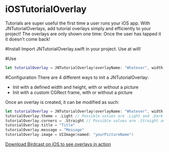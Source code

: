 # iOSTutorialOverlay
Tutorials are super useful the first time a user runs your iOS app. With JNTutorialOverlays, add tutorial overlays simply and efficiently to your project!
The overlays are only shown one time: Once the user has tapped it it doesn't come back!

#Install
Import JNTutorialOverlay.swift in your project. Use at will!

#Use
```swift
let tutorialOverlay = JNTutorialOverlay(overlayName: "Whatever", width: 300, height: 300, opacity: 0.8, title: "My first tutorial", message: "This is the default overlay")
```

#Configuration
There are 4 different ways to init a JNTutorialOverlay:
- Init with a defined width and height, with or without a picture
- Init with a custom CGRect frame, with or without a picture

Once an overlay is created, it can be modified as such:
```swift
let tutorialOverlay = JNTutorialOverlay(overlayName: "Whatever", width: 300, height: 300, opacity: 0.8, title: "My first tutorial", message: "This is the default overlay")
tutorialOverlay.theme = .Light // Possible values are .Light and .Dark (default)
tutorialOverlay.corners = .Straight // Possible values are .Straight and .Rounded (default)
tutorialOverlay.title = "Title"
tutorialOverlay.message = "Message"
tutorialOverlay.image = UIImage(named: "yourPictureName")
```

[Download Birdcast on iOS to see overlays in action](https://itunes.apple.com/us/app/birdcast-rapid-tweeting-for/id966526563?ls=1&mt=8)